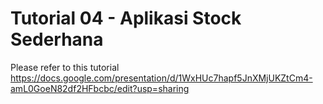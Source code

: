 # Tutorial 04 - Aplikasi Stock Sederhana

Please refer to this tutorial
https://docs.google.com/presentation/d/1WxHUc7hapf5JnXMjUKZtCm4-amL0GoeN82df2HFbcbc/edit?usp=sharing
